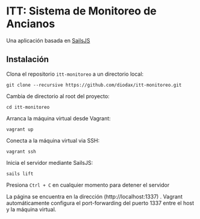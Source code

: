 # ITT: Sistema de Monitoreo de Ancianos

Una aplicación basada en [SailsJS](http://sailsjs.org)

## Instalación ##

Clona el repositorio `itt-monitoreo` a un directorio local:

    git clone --recursive https://github.com/diodax/itt-monitoreo.git

Cambia de directorio al root del proyecto:

    cd itt-monitoreo

Arranca la máquina virtual desde Vagrant:

    vagrant up

Conecta a la máquina virtual via SSH:

    vagrant ssh

Inicia el servidor mediante SailsJS:

    sails lift

Presiona `Ctrl + C` en cualquier momento para detener el servidor

La página se encuentra en la dirección (http://localhost:1337) . Vagrant automáticamente configura el
port-forwarding del puerto 1337 entre el host y la máquina virtual.
